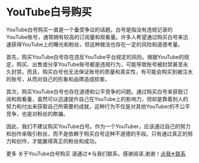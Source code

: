 # YouTube白号购买

YouTube白号购买一直是一个备受争议的话题。白号是指没有违规记录的YouTube账号，通常拥有较高的订阅量和观看量。许多人希望通过购买白号来迅速获得YouTube上的曝光和粉丝，但这种做法也存在一定的风险和道德考量。

首先，购买YouTube白号存在违反YouTube平台规定的风险。根据YouTube的规定，购买、出售或分享YouTube账号都是违规行为，可能导致账号被封禁甚至永久封禁。而且，购买白号也无法保证账号的质量和真实性，有可能会购买到被注水的账号，从而对自己的形象和品牌造成损害。

其次，购买YouTube白号也存在道德和公平竞争的问题。通过购买白号来获取订阅和观看量，虽然可以迅速提升自己在YouTube上的影响力，但却是靠着别人的努力和付出来获取自己所需要的成就，这种行为不仅是对其他YouTuber的不公平竞争，也是对粉丝的欺骗。

因此，我们不建议购买YouTube白号。作为一个YouTuber，应该通过自己的努力和创作来吸引粉丝，而不是依赖于购买白号这种不道德的手段。只有通过真正的努力和创作，才能赢得真正的粉丝和成功。

更多 关于YouTube白号购买 请通过✈与我们联系，感谢阅读,谢谢！[点我✈联系](https://ads.k02.cc)